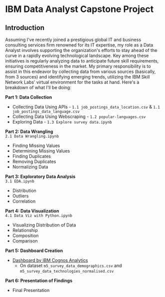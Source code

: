 # IBM Data Analyst Capstone Project

## Introduction

Assuming I've recently joined a prestigious global IT and business consulting services firm renowned for its IT expertise, my role as a Data Analyst involves supporting the organization's efforts to stay ahead of the curve in a rapidly evolving technological landscape. Key among these initiatives is regularly analyzing data to anticipate future skill requirements, ensuring competitiveness in the market. My primary responsibility is to assist in this endeavor by collecting data from various sources (basically, from 3 sources) and identifying emerging trends, utilizing the IBM Skill Network Labs' virtual environment for the tasks at hand. Here's a breakdown of what I'll be doing:

**Part 1: Data Collection**
- Collecting Data Using APIs - `1.1 job_postings_data_location.csv` & `1.1 job_postings_data_language.csv`
- Collecting Data Using Webscraping - `1.2 popular-languages.csv`
- Exploring Data - `1.3 Explore survey data.ipynb`

**Part 2: Data Wrangling** <br>
`2.1 Data Wrangling.ipynb`
- Finding Missing Values
- Determining Missing Values
- Finding Duplicates
- Removing Duplicates
- Normalizing Data

**Part 3: Exploratory Data Analysis**<br>
`3.1 EDA.ipynb`
- Distribution
- Outliers
- Correlation

**Part 4: Data Visualization**<br>
`4.1 Data Viz with Python.ipynb`
- Visualizing Distribution of Data
- Relationship
- Composition
- Comparison

**Part 5: Dashboard Creation**
- [Dashboard by IBM Cognos Analytics](https://eu2.ca.analytics.ibm.com/bi/?perspective=dashboard&pathRef=.my_folders%2FIBM%2BData%2BAnalyst%2BCapstone&action=view&mode=dashboard&subView=model0000018e7a0392eb_00000000)
  - On dataset `m5_survey_data_demographics.csv` and `m5_survey_data_technologies_normalised.csv`

**Part 6: Presentation of Findings**
- Final Presentation
